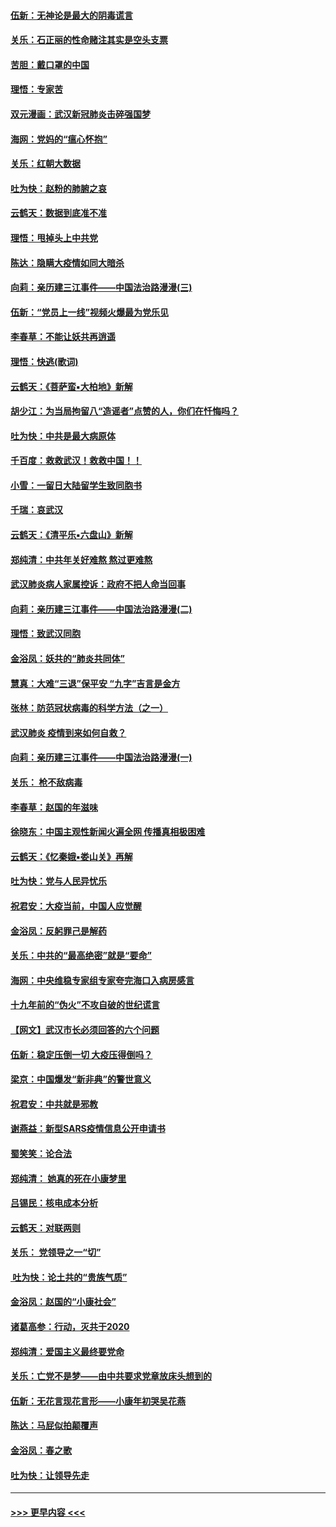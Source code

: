 #### [伍新：无神论是最大的阴毒谎言](../pages/nsc993/n11846129.md?t=02061731) 
#### [关乐：石正丽的性命赌注其实是空头支票](../pages/nsc993/n11846109.md?t=02061731) 
#### [苦胆：戴口罩的中国](../pages/nsc993/n11845576.md?t=02061731) 
#### [理悟：专家苦](../pages/nsc993/n11845564.md?t=02061731) 
#### [双元漫画：武汉新冠肺炎击碎强国梦](../pages/nsc993/n11843320.md?t=02061731) 
#### [海网：党妈的“瘟心怀抱”](../pages/nsc993/n11840740.md?t=02061731) 
#### [关乐：红朝大数据](../pages/nsc993/n11840675.md?t=02061731) 
#### [吐为快：赵粉的肺腑之哀](../pages/nsc993/n11840618.md?t=02061731) 
#### [云鹤天：数据到底准不准](../pages/nsc993/n11840325.md?t=02061731) 
#### [理悟：甩掉头上中共党](../pages/nsc993/n11838826.md?t=02061731) 
#### [陈达：隐瞒大疫情如同大暗杀](../pages/nsc993/n11838771.md?t=02061731) 
#### [向莉：亲历建三江事件——中国法治路漫漫(三)](../pages/nsc993/n11831825.md?t=02061731) 
#### [伍新：“党员上一线”视频火爆最为党乐见](../pages/nsc993/n11838200.md?t=02061731) 
#### [李春草：不能让妖共再逍遥](../pages/nsc993/n11838102.md?t=02061731) 
#### [理悟：快逃(歌词)](../pages/nsc993/n11838083.md?t=02061731) 
#### [云鹤天：《菩萨蛮▪大柏地》新解](../pages/nsc993/n11838059.md?t=02061731) 
#### [胡少江：为当局拘留八“造谣者”点赞的人，你们在忏悔吗？](../pages/nsc993/n11836801.md?t=02061731) 
#### [吐为快：中共是最大病原体](../pages/nsc993/n11836748.md?t=02061731) 
#### [千百度：救救武汉！救救中国！！](../pages/nsc993/n11836145.md?t=02061731) 
#### [小雪：一留日大陆留学生致同胞书](../pages/nsc993/n11834624.md?t=02061731) 
#### [千瑞：哀武汉](../pages/nsc993/n11833647.md?t=02061731) 
#### [云鹤天：《清平乐▪六盘山》新解](../pages/nsc993/n11833611.md?t=02061731) 
#### [郑纯清：中共年关好难熬 熬过更难熬](../pages/nsc993/n11833489.md?t=02061731) 
#### [武汉肺炎病人家属控诉：政府不把人命当回事](../pages/nsc993/n11833205.md?t=02061731) 
#### [向莉：亲历建三江事件——中国法治路漫漫(二)](../pages/nsc993/n11829102.md?t=02061731) 
#### [理悟：致武汉同胞](../pages/nsc993/n11831522.md?t=02061731) 
#### [金浴凤：妖共的“肺炎共同体”](../pages/nsc993/n11829448.md?t=02061731) 
#### [慧真：大难“三退”保平安 “九字”吉言是金方](../pages/nsc993/n11829501.md?t=02061731) 
#### [张林：防范冠状病毒的科学方法（之一）](../pages/nsc993/n11828618.md?t=02061731) 
#### [武汉肺炎 疫情到来如何自救？](../pages/nsc993/n11827632.md?t=02061731) 
#### [向莉：亲历建三江事件——中国法治路漫漫(一)](../pages/nsc993/n11827190.md?t=02061731) 
#### [关乐： 枪不敌病毒](../pages/nsc993/n11826746.md?t=02061731) 
#### [李春草：赵国的年滋味](../pages/nsc993/n11826321.md?t=02061731) 
#### [徐晓东：中国主观性新闻火遍全网 传播真相极困难](../pages/nsc993/n11826508.md?t=02061731) 
#### [云鹤天：《忆秦娥▪娄山关》再解](../pages/nsc993/n11824682.md?t=02061731) 
#### [吐为快：党与人民异忧乐](../pages/nsc993/n11824660.md?t=02061731) 
#### [祝君安：大疫当前，中国人应觉醒](../pages/nsc993/n11821946.md?t=02061731) 
#### [金浴凤：反躬罪己是解药](../pages/nsc993/n11820280.md?t=02061731) 
#### [关乐：中共的“最高绝密”就是“要命”](../pages/nsc993/n11816946.md?t=02061731) 
#### [海网：中央维稳专家组专家夸完海口入病房感言](../pages/nsc993/n11815138.md?t=02061731) 
#### [十九年前的“伪火”不攻自破的世纪谎言](../pages/nsc993/n11813238.md?t=02061731) 
#### [【网文】武汉市长必须回答的六个问题](../pages/nsc993/n11813848.md?t=02061731) 
#### [伍新：稳定压倒一切 大疫压得倒吗？](../pages/nsc993/n11812634.md?t=02061731) 
#### [梁京：中国爆发“新非典”的警世意义](../pages/nsc993/n11812554.md?t=02061731) 
#### [祝君安：中共就是邪教](../pages/nsc993/n11812431.md?t=02061731) 
#### [谢燕益：新型SARS疫情信息公开申请书](../pages/nsc993/n11808840.md?t=02061731) 
#### [蜀笑笑：论合法](../pages/nsc993/n11808064.md?t=02061731) 
#### [郑纯清： 她真的死在小康梦里](../pages/nsc993/n11806623.md?t=02061731) 
#### [吕锡民：核电成本分析](../pages/nsc993/n11806284.md?t=02061731) 
#### [云鹤天：对联两则](../pages/nsc993/n11805957.md?t=02061731) 
#### [关乐： 党领导之一“切”](../pages/nsc993/n11804505.md?t=02061731) 
#### [ 吐为快：论土共的“贵族气质”](../pages/nsc993/n11804490.md?t=02061731) 
#### [金浴凤：赵国的“小康社会”](../pages/nsc993/n11804452.md?t=02061731) 
#### [诸葛高参：行动，灭共于2020](../pages/nsc993/n11804120.md?t=02061731) 
#### [郑纯清：爱国主义最终要党命](../pages/nsc993/n11802197.md?t=02061731) 
#### [关乐：亡党不是梦——由中共要求党章放床头想到的](../pages/nsc993/n11802156.md?t=02061731) 
#### [伍新：无花言现花言形——小康年初哭吴花燕](../pages/nsc993/n11800044.md?t=02061731) 
#### [陈达：马屁似拍颠覆声](../pages/nsc993/n11800010.md?t=02061731) 
#### [金浴凤：春之歌](../pages/nsc993/n11797687.md?t=02061731) 
#### [吐为快：让领导先走](../pages/nsc993/n11797512.md?t=02061731) 

----
#### [ >>> 更早内容 <<< ](../indexes/nsc993-earlier.md)
